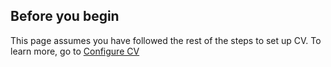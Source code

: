 
## Before you begin

This page assumes you have followed the rest of the steps to set up CV. To learn more, go to [Configure CV](/docs/continuous-delivery/verify/configure-cv/verify-deployments)
